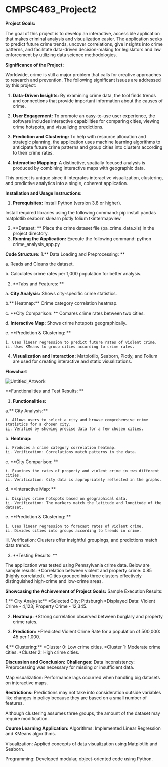 # CMPSC463_Project2

**Project Goals:**

The goal of this project is to develop an interactive, accessible application that makes criminal analysis and visualization easier. The application seeks to predict future crime trends, uncover correlations, give insights into crime patterns, and facilitate data-driven decision-making for legislators and law enforcement by utilizing data science methodologies.

**Significance of the Project:**

Worldwide, crime is still a major problem that calls for creative approaches to research and prevention. The following significant issues are addressed by this project:

1. **Data-Driven Insights:** By examining crime data, the tool finds trends and connections that provide important information about the causes of crime.
   
2. **User Engagement:** To promote an easy-to-use user experience, the software includes interactive capabilities for comparing cities, viewing crime hotspots, and visualizing predictions.
   
3. **Prediction and Clustering:** To help with resource allocation and strategic planning, the application uses machine learning algorithms to anticipate future crime patterns and group cities into clusters according to their crime rates.
   
4. **Interactive Mapping:** A distinctive, spatially focused analysis is produced by combining interactive maps with geographic data.

This project is unique since it integrates interactive visualization, clustering, and predictive analytics into a single, coherent application.


**Installation and Usage Instructions:**
1. **Prerequisites:**
Install Python (version 3.8 or higher).

Install required libraries using the following command:
 pip install pandas matplotlib seaborn sklearn plotly folium tkintermapview


2. **Dataset: ** Place the crime dataset file (pa_crime_data.xls) in the project directory.
3. **Running the Application:**
Execute the following command:
  python crime_analysis_app.py


**Code Structure:**
1.** Data Loading and Preprocessing: **

  a. Reads and Cleans the dataset. 
  
  b. Calculates crime rates per 1,000 population for better analysis. 
  

2. **Tabs and Features: **
   
  a. **City Analysis:** Shows city-specific crime statistics.
  
  b.** Heatmap:** Crime category correlation heatmap.
  
  c. **City Comparison: ** Comares crime rates between two cities.
  
  d. **Interactive Map:** Shows crime hotspots geographically.
  
  e. **Prediction & Clustering: **
  
    i. Uses linear regression to predict future rates of violent crime. 
    ii. Uses KMeans to group cities according to crime rates.

4. **Visualization and Interaction:**
Matplotlib, Seaborn, Plotly, and Folium are used for creating interactive and static visualizations.



**Flowchart**

![Untitled_Artwork](https://github.com/user-attachments/assets/1c76a42c-b0f1-43cc-8f8f-3b2dc8f7e428)




**Functionalities and Test Results: **
1. **Functionalities:**
   
  a.** City Analysis:**
  
    i. Allows users to select a city and browse comprehensive crime statistics for a chosen city.
    ii. Verified by showing precise data for a few chosen cities.
    
  b. **Heatmap:** 
  
    i. Produces a crime category correlation heatmap.
    ii. Verification: Correlations match patterns in the data.
    
  c. **City Comparison: **
  
    i. Examines the rates of property and violent crime in two different cities.
    ii. Verification: City data is appropriately reflected in the graphs.
    
  d. **Interactive Map: **
  
    i. Displays crime hotspots based on geographical data.
    ii. Verification: The markers match the latitude and longitude of the dataset.
    
  e. **Prediction & Clustering: **
  
    i. Uses linear regression to forecast rates of violent crime.
    ii. Divides cities into groups according to trends in crime.
   iii. Verification: Clusters offer insightful groupings, and predictions match data trends.


3. **Testing Results: **
   
The application was tested using Pennsylvania crime data. Below are sample results:
  *Correlation between violent and property crime: 0.85 (highly correlated).
  *Cities grouped into three clusters effectively distinguished high-crime and low-crime areas.


**Showcasing the Achievement of Project Goals:**
Sample Execution Results:

1.** City Analysis:**
  *Selected City: Pittsburgh
  *Displayed Data: Violent Crime - 4,123; Property Crime - 12,345.

  
2. **Heatmap:**
  *Strong correlation observed between burglary and property crime rates.

   
4. **Prediction:**
  *Predicted Violent Crime Rate for a population of 500,000: 45 per 1,000.


4.** Clustering:**
*Cluster 0: Low crime cities.
*Cluster 1: Moderate crime cities.
*Cluster 2: High crime cities.



**Discussion and Conclusion:** 
**Challenges:**
Data inconsistency: Preprocessing was necessary for missing or insufficient data.

Map visualization: Performance lags occurred when handling big datasets on interactive maps.

**Restrictions:**
Predictions may not take into consideration outside variables like changes in policy because they are based on a small number of features.

Although clustering assumes three groups, the amount of the dataset may require modification.

**Course Learning Application:**
Algorithms: Implemented Linear Regression and KMeans algorithms.

Visualization: Applied concepts of data visualization using Matplotlib and Seaborn.

Programming: Developed modular, object-oriented code using Python.







